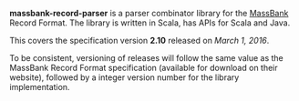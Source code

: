 **massbank-record-parser** is a parser combinator library for the [MassBank](http://www.massbank.jp) Record Format. The library is written in Scala, has APIs for Scala and Java.

This covers the specification version **2.10** released on *March 1, 2016*.

To be consistent, versioning of releases will follow the same value as the MassBank Record Format specification (available for download on their website), followed by a integer version number for the library implementation.

